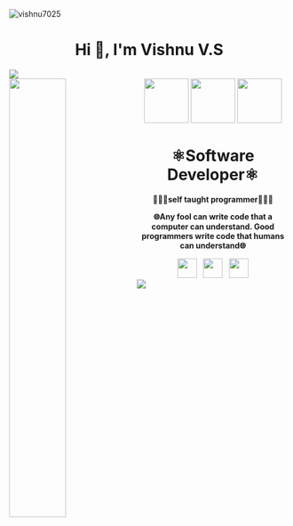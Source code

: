 <img align="center" src="https://komarev.com/ghpvc/?username=vishnu7025&label=Profile%20views&color=0e75b6&style=flat" alt="vishnu7025"/>
<div align = "center">
<h1 align="center">Hi 👋, I'm Vishnu V.S</h1>
</div>
<img src="https://user-images.githubusercontent.com/73097560/115834477-dbab4500-a447-11eb-908a-139a6edaec5c.gif">
<div>
  <img src="https://raw.githubusercontent.com/akshayitzme/akshayitzme/master/images/code.gif" width="45%" align="left">
  <div align="center">
    <img src="https://media.giphy.com/media/iddm6beUMCEn6pSwf5/giphy.gif" width="80" height="80" frameBorder="0" class="giphy-embed" allowFullScreen></img>
    <img src="https://media.giphy.com/media/iddm6beUMCEn6pSwf5/giphy.gif" width="80" height="80" frameBorder="0" class="giphy-embed" allowFullScreen></img>
    <img src="https://media.giphy.com/media/iddm6beUMCEn6pSwf5/giphy.gif" width="80" height="80" frameBorder="0" class="giphy-embed" allowFullScreen></img>
    <p><b><h1 align="center">⚛Software Developer⚛<br></h1></b></p>
    <p><b>👨🏻‍💻self taught programmer👨🏻‍💻</b></p>
    <p><b>🌐Any fool can write code that a computer can understand.
      Good programmers write code that humans can understand🌐</b></p>
  </div>
        <div align="center">
    <a href="https://www.linkedin.com/in/vishnu-vs7025" target="_blank"><img src="https://www.freepnglogos.com/uploads/linkedin-basic-round-social-logo-png-13.png" width="35px" alt=""/></a>
    &nbsp;&nbsp;<a href="https://web.telegram.org/k/" target="_blank"><img src="https://pnggrid.com/wp-content/uploads/2021/04/telegram-logo-circle-1024x1024.png" width="35px" alt=""/></a>
	  &nbsp;&nbsp;<a href="https://www.instagram.com/vishnu_v.s___/" target="_blank"><img src="https://pnggrid.com/wp-content/uploads/2021/05/Instagram-Logo-1024x982.png" width="35px" alt=""/></a>
  </div>
</div>
</div>
<img src="https://user-images.githubusercontent.com/73097560/115834477-dbab4500-a447-11eb-908a-139a6edaec5c.gif">
